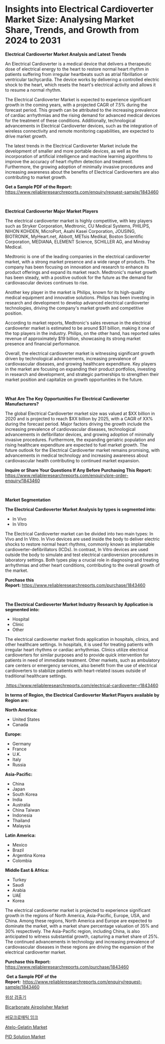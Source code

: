 <p><h1>Insights into Electrical Cardioverter Market Size: Analysing Market Share, Trends, and Growth from 2024 to 2031</h1></p><p><strong>Electrical Cardioverter Market Analysis and Latest Trends</strong></p>
<p><p>An Electrical Cardioverter is a medical device that delivers a therapeutic dose of electrical energy to the heart to restore normal heart rhythm in patients suffering from irregular heartbeats such as atrial fibrillation or ventricular tachycardia. The device works by delivering a controlled electric shock to the heart, which resets the heart's electrical activity and allows it to resume a normal rhythm.</p><p>The Electrical Cardioverter Market is expected to experience significant growth in the coming years, with a projected CAGR of 7.5% during the forecast period. This growth can be attributed to the increasing prevalence of cardiac arrhythmias and the rising demand for advanced medical devices for the treatment of these conditions. Additionally, technological advancements in Electrical Cardioverter devices, such as the integration of wireless connectivity and remote monitoring capabilities, are expected to drive market growth.</p><p>The latest trends in the Electrical Cardioverter Market include the development of smaller and more portable devices, as well as the incorporation of artificial intelligence and machine learning algorithms to improve the accuracy of heart rhythm detection and treatment. Furthermore, the growing adoption of minimally invasive procedures and increasing awareness about the benefits of Electrical Cardioverters are also contributing to market growth.</p></p>
<p><strong>Get a Sample PDF of the Report:&nbsp;</strong> <a href="https://www.reliableresearchreports.com/enquiry/request-sample/1843460">https://www.reliableresearchreports.com/enquiry/request-sample/1843460</a></p>
<p>&nbsp;</p>
<p><strong>Electrical Cardioverter Major Market Players</strong></p>
<p><p>The electrical cardioverter market is highly competitive, with key players such as Stryker Corporation, Medtronic, CU Medical Systems, PHILIPS, NIHON KOHDEN, MicroPort, Asahi Kasei Corporation, JOUSING, BIOTRONIK, MyHeart.net, Abbott, METsis Medikal, Boston Scientific Corporation, MEDIANA, ELEMENT Science, SCHILLER AG, and Mindray Medical.</p><p>Medtronic is one of the leading companies in the electrical cardioverter market, with a strong market presence and a wide range of products. The company has been focusing on innovation and research to enhance its product offerings and expand its market reach. Medtronic's market growth has been steady, with a positive outlook for the future as the demand for cardiovascular devices continues to rise.</p><p>Another key player in the market is Philips, known for its high-quality medical equipment and innovative solutions. Philips has been investing in research and development to develop advanced electrical cardioverter technologies, driving the company's market growth and competitive position.</p><p>According to market reports, Medtronic's sales revenue in the electrical cardioverter market is estimated to be around $31 billion, making it one of the top players in the industry. Philips, on the other hand, has reported sales revenue of approximately $19 billion, showcasing its strong market presence and financial performance.</p><p>Overall, the electrical cardioverter market is witnessing significant growth driven by technological advancements, increasing prevalence of cardiovascular diseases, and growing healthcare expenditure. Key players in the market are focusing on expanding their product portfolios, investing in research and development, and strategic partnerships to strengthen their market position and capitalize on growth opportunities in the future.</p></p>
<p>&nbsp;</p>
<p><strong>What Are The Key Opportunities For Electrical Cardioverter Manufacturers?</strong></p>
<p><p>The global Electrical Cardioverter market size was valued at $XX billion in 2020 and is projected to reach $XX billion by 2025, with a CAGR of XX% during the forecast period. Major factors driving the growth include the increasing prevalence of cardiovascular diseases, technological advancements in defibrillator devices, and growing adoption of minimally invasive procedures. Furthermore, the expanding geriatric population and rising healthcare expenditure are expected to fuel market growth. The future outlook for the Electrical Cardioverter market remains promising, with advancements in medical technology and increasing awareness about cardiovascular health contributing to continued market expansion.</p></p>
<p><strong>Inquire or Share Your Questions If Any Before Purchasing This Report:</strong> <a href="https://www.reliableresearchreports.com/enquiry/pre-order-enquiry/1843460">https://www.reliableresearchreports.com/enquiry/pre-order-enquiry/1843460</a></p>
<p>&nbsp;</p>
<p><strong>Market Segmentation</strong></p>
<p><strong>The Electrical Cardioverter Market Analysis by types is segmented into:</strong></p>
<p><ul><li>In Vivo</li><li>In Vitro</li></ul></p>
<p><p>The Electrical Cardioverter market can be divided into two main types: In Vivo and In Vitro. In Vivo devices are used inside the body to deliver electric shocks to restore normal heart rhythms, commonly known as implantable cardioverter-defibrillators (ICDs). In contrast, In Vitro devices are used outside the body to simulate and test electrical cardioversion procedures in laboratory settings. Both types play a crucial role in diagnosing and treating arrhythmias and other heart conditions, contributing to the overall growth of the market.</p></p>
<p><strong>Purchase this Report:&nbsp;</strong><a href="https://www.reliableresearchreports.com/purchase/1843460">https://www.reliableresearchreports.com/purchase/1843460</a></p>
<p>&nbsp;</p>
<p><strong>The Electrical Cardioverter Market Industry Research by Application is segmented into:</strong></p>
<p><ul><li>Hospital</li><li>Clinic</li><li>Other</li></ul></p>
<p><p>The electrical cardioverter market finds application in hospitals, clinics, and other healthcare settings. In hospitals, it is used for treating patients with irregular heart rhythms or cardiac arrhythmias. Clinics utilize electrical cardioverters for similar purposes and to provide quick intervention for patients in need of immediate treatment. Other markets, such as ambulatory care centers or emergency services, also benefit from the use of electrical cardioverters to stabilize patients with heart-related issues outside of traditional healthcare settings.</p></p>
<p><a href="https://www.reliableresearchreports.com/electrical-cardioverter-r1843460">&nbsp;https://www.reliableresearchreports.com/electrical-cardioverter-r1843460</a></p>
<p><strong>In terms of Region, the Electrical Cardioverter Market Players available by Region are:</strong></p>
<p>
    <p> <strong> North America: </strong>
        <ul>
            <li>United States</li>
            <li>Canada</li>
        </ul>
        </p> 
    <p> <strong> Europe: </strong>
        <ul>
            <li>Germany</li>
            <li>France</li>
            <li>U.K.</li>
            <li>Italy</li>
            <li>Russia</li>
        </ul>
        </p> 
    <p> <strong> Asia-Pacific: </strong>
        <ul>
            <li>China</li>
            <li>Japan</li>
            <li>South Korea</li>
            <li>India</li>
            <li>Australia</li>
            <li>China Taiwan</li>
            <li>Indonesia</li>
            <li>Thailand</li>
            <li>Malaysia</li>
        </ul>
        </p> 
    <p> <strong> Latin America: </strong>
        <ul>
            <li>Mexico</li>
            <li>Brazil</li>
            <li>Argentina Korea</li>
            <li>Colombia</li>
        </ul>
        </p> 
    <p> <strong> Middle East & Africa: </strong>
        <ul>
            <li>Turkey</li>
            <li>Saudi</li>
            <li>Arabia</li>
            <li>UAE</li>
            <li>Korea</li>
        </ul>
    </p>
    </p>
<p><p>The electrical cardioverter market is projected to experience significant growth in the regions of North America, Asia-Pacific, Europe, USA, and China. Among these regions, North America and Europe are expected to dominate the market, with a market share percentage valuation of 35% and 30% respectively. The Asia-Pacific region, including China, is also anticipated to witness substantial growth, capturing a market share of 25%. The continued advancements in technology and increasing prevalence of cardiovascular diseases in these regions are driving the expansion of the electrical cardioverter market.</p></p>
<p><strong>Purchase this Report: </strong><a href="https://www.reliableresearchreports.com/purchase/1843460">https://www.reliableresearchreports.com/purchase/1843460</a></p>
<p>&nbsp;<strong>Get a Sample PDF of the Report:&nbsp;&nbsp;</strong><a href="https://www.reliableresearchreports.com/enquiry/request-sample/1843460">https://www.reliableresearchreports.com/enquiry/request-sample/1843460</a></p>
<p><strong></strong></p>
<p><p><a href="https://github.com/muchswr/Market-Research-Report-List-2/blob/main/807027676901.md">위상 검출기</a></p><p><a href="https://github.com/santosh758595/Market-Research-Report-List-5/blob/main/bicarbonate-airpolisher-market.md">Bicarbonate Airpolisher Market</a></p><p><a href="https://medium.com/@samuelstartryk7867t6/%EC%97%B4%EB%B3%80%EC%83%89-%EC%9E%89%ED%81%AC-%EC%8B%9C%EC%9E%A5-%EC%8B%9C%EC%9E%A5-%EC%84%B8%EB%B6%84%ED%99%94-%EC%A7%80%EB%A6%AC%EC%A0%81-%EC%A7%80%EC%97%AD-%EB%B0%8F-2031%EB%85%84%EA%B9%8C%EC%A7%80%EC%9D%98-%EC%8B%9C%EC%9E%A5-%EC%98%88%EC%B8%A1-497cd773227a">써모크로매틱 잉크</a></p><p><a href="https://github.com/eliyamanson4561/Market-Research-Report-List-1/blob/main/atelo-gelatin-market.md">Atelo-Gelatin Market</a></p><p><a href="https://medium.com/@soloncarter1929/exploring-pid-solution-market-dynamics-global-trends-and-future-growth-prospects-2024-2031-d1aaf26eae69">PID Solution Market</a></p></p>